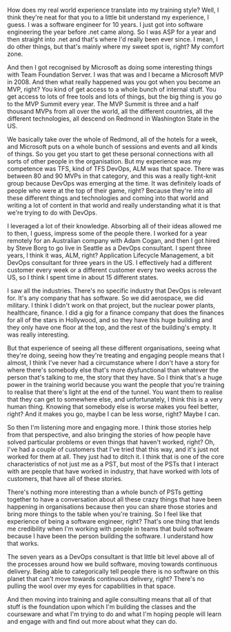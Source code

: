 How does my real world experience translate into my training style? Well, I think they're neat for that you to a little bit understand my experience, I guess. I was a software engineer for 10 years. I just got into software engineering the year before .net came along. So I was ASP for a year and then straight into .net and that's where I'd really been ever since. I mean, I do other things, but that's mainly where my sweet spot is, right? My comfort zone.

And then I got recognised by Microsoft as doing some interesting things with Team Foundation Server. I was that was and I became a Microsoft MVP in 2008. And then what really happened was you got when you become an MVP, right? You kind of get access to a whole bunch of internal stuff. You get access to lots of free tools and lots of things, but the big thing is you go to the MVP Summit every year. The MVP Summit is three and a half thousand MVPs from all over the world, all the different countries, all the different technologies, all descend on Redmond in Washington State in the US.

We basically take over the whole of Redmond, all of the hotels for a week, and Microsoft puts on a whole bunch of sessions and events and all kinds of things. So you get you start to get these personal connections with all sorts of other people in the organisation. But my experience was my competence was TFS, kind of TFS DevOps, ALM was that space. There was between 80 and 90 MVPs in that category, and this was a really tight-knit group because DevOps was emerging at the time. It was definitely loads of people who were at the top of their game, right? Because they're into all these different things and technologies and coming into that world and writing a lot of content in that world and really understanding what it is that we're trying to do with DevOps. 

I leveraged a lot of their knowledge. Absorbing all of their ideas allowed me to then, I guess, impress some of the people there. I worked for a year remotely for an Australian company with Adam Cogan, and then I got hired by Steve Borg to go live in Seattle as a DevOps consultant. I spent three years, I think it was, ALM, right? Application Lifecycle Management, a bit DevOps consultant for three years in the US. I effectively had a different customer every week or a different customer every two weeks across the US, so I think I spent time in about 15 different states.

I saw all the industries. There's no specific industry that DevOps is relevant for. It's any company that has software. So we did aerospace, we did military. I think I didn't work on that project, but the nuclear power plants, healthcare, finance. I did a gig for a finance company that does the finances for all of the stars in Hollywood, and so they have this huge building and they only have one floor at the top, and the rest of the building's empty. It was really interesting.

But that experience of seeing all these different organisations, seeing what they're doing, seeing how they're treating and engaging people means that I almost, I think I've never had a circumstance where I don't have a story for where there's somebody else that's more dysfunctional than whatever the person that's talking to me, the story that they have. So I think that's a huge power in the training world because you want the people that you're training to realise that there's light at the end of the tunnel. You want them to realise that they can get to somewhere else, and unfortunately, I think this is a very human thing. Knowing that somebody else is worse makes you feel better, right? And it makes you go, maybe I can be less worse, right? Maybe I can. 

So then I'm listening more and engaging more. I think those stories help from that perspective, and also bringing the stories of how people have solved particular problems or even things that haven't worked, right? Oh, I've had a couple of customers that I've tried that this way, and it's just not worked for them at all. They just had to ditch it. I think that is one of the core characteristics of not just me as a PST, but most of the PSTs that I interact with are people that have worked in industry, that have worked with lots of customers, that have all of these stories. 

There's nothing more interesting than a whole bunch of PSTs getting together to have a conversation about all these crazy things that have been happening in organisations because then you can share those stories and bring more things to the table when you're training. So I feel like that experience of being a software engineer, right? That's one thing that lends me credibility when I'm working with people in teams that build software because I have been the person building the software. I understand how that works. 

The seven years as a DevOps consultant is that little bit level above all of the processes around how we build software, moving towards continuous delivery. Being able to categorically tell people there is no software on this planet that can't move towards continuous delivery, right? There's no pulling the wool over my eyes for capabilities in that space. 

And then moving into training and agile consulting means that all of that stuff is the foundation upon which I'm building the classes and the courseware and what I'm trying to do and what I'm hoping people will learn and engage with and find out more about what they can do.